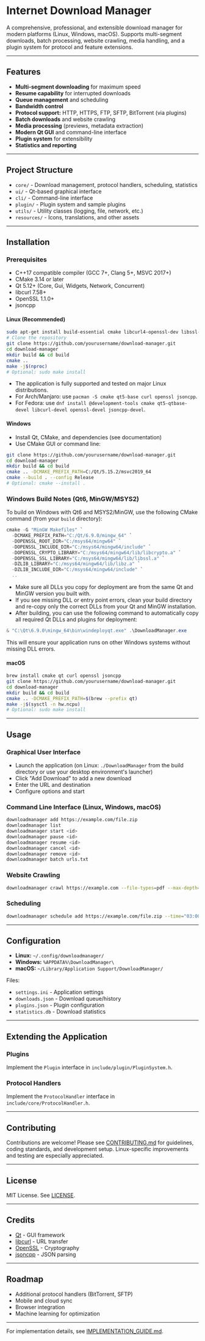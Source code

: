 # Internet Download Manager

A comprehensive, professional, and extensible download manager for modern platforms (Linux, Windows, macOS). Supports multi-segment downloads, batch processing, website crawling, media handling, and a plugin system for protocol and feature extensions.

---

## Features

- **Multi-segment downloading** for maximum speed
- **Resume capability** for interrupted downloads
- **Queue management** and scheduling
- **Bandwidth control**
- **Protocol support:** HTTP, HTTPS, FTP, SFTP, BitTorrent (via plugins)
- **Batch downloads** and website crawling
- **Media processing** (previews, metadata extraction)
- **Modern Qt GUI** and command-line interface
- **Plugin system** for extensibility
- **Statistics and reporting**

---

## Project Structure

- `core/` - Download management, protocol handlers, scheduling, statistics
- `ui/` - Qt-based graphical interface
- `cli/` - Command-line interface
- `plugin/` - Plugin system and sample plugins
- `utils/` - Utility classes (logging, file, network, etc.)
- `resources/` - Icons, translations, and other assets

---

## Installation

### Prerequisites
- C++17 compatible compiler (GCC 7+, Clang 5+, MSVC 2017+)
- CMake 3.14 or later
- Qt 5.12+ (Core, Gui, Widgets, Network, Concurrent)
- libcurl 7.58+
- OpenSSL 1.1.0+
- jsoncpp

#### Linux (Recommended)
```bash
sudo apt-get install build-essential cmake libcurl4-openssl-dev libssl-dev qtbase5-dev libjsoncpp-dev
# Clone the repository
git clone https://github.com/yourusername/download-manager.git
cd download-manager
mkdir build && cd build
cmake ..
make -j$(nproc)
# Optional: sudo make install
```
- The application is fully supported and tested on major Linux distributions.
- For Arch/Manjaro: use `pacman -S cmake qt5-base curl openssl jsoncpp`.
- For Fedora: use `dnf install @development-tools cmake qt5-qtbase-devel libcurl-devel openssl-devel jsoncpp-devel`.

#### Windows
- Install Qt, CMake, and dependencies (see documentation)
- Use CMake GUI or command line:
```bash
git clone https://github.com/yourusername/download-manager.git
cd download-manager
mkdir build && cd build
cmake .. -DCMAKE_PREFIX_PATH=C:/Qt/5.15.2/msvc2019_64
cmake --build . --config Release
# Optional: cmake --install .
```

### Windows Build Notes (Qt6, MinGW/MSYS2)

To build on Windows with Qt6 and MSYS2/MinGW, use the following CMake command (from your `build` directory):

```powershell
cmake -G "MinGW Makefiles" `
  -DCMAKE_PREFIX_PATH="C:/Qt/6.9.0/mingw_64" `
  -DOPENSSL_ROOT_DIR="C:/msys64/mingw64" `
  -DOPENSSL_INCLUDE_DIR="C:/msys64/mingw64/include" `
  -DOPENSSL_CRYPTO_LIBRARY="C:/msys64/mingw64/lib/libcrypto.a" `
  -DOPENSSL_SSL_LIBRARY="C:/msys64/mingw64/lib/libssl.a" `
  -DZLIB_LIBRARY="C:/msys64/mingw64/lib/libz.a" `
  -DZLIB_INCLUDE_DIR="C:/msys64/mingw64/include" `
  ..
```

- Make sure all DLLs you copy for deployment are from the same Qt and MinGW version you built with.
- If you see missing DLL or entry point errors, clean your build directory and re-copy only the correct DLLs from your Qt and MinGW installation.
- After building, you can use the following command to automatically copy all required Qt DLLs and plugins for deployment:

```powershell
& "C:\Qt\6.9.0\mingw_64\bin\windeployqt.exe" .\DownloadManager.exe
```

This will ensure your application runs on other Windows systems without missing DLL errors.

#### macOS
```bash
brew install cmake qt curl openssl jsoncpp
git clone https://github.com/yourusername/download-manager.git
cd download-manager
mkdir build && cd build
cmake .. -DCMAKE_PREFIX_PATH=$(brew --prefix qt)
make -j$(sysctl -n hw.ncpu)
# Optional: sudo make install
```

---

## Usage

### Graphical User Interface
- Launch the application (on Linux: `./DownloadManager` from the build directory or use your desktop environment's launcher)
- Click "Add Download" to add a new download
- Enter the URL and destination
- Configure options and start

### Command Line Interface (Linux, Windows, macOS)
```bash
downloadmanager add https://example.com/file.zip
downloadmanager list
downloadmanager start <id>
downloadmanager pause <id>
downloadmanager resume <id>
downloadmanager cancel <id>
downloadmanager remove <id>
downloadmanager batch urls.txt
```

### Website Crawling
```bash
downloadmanager crawl https://example.com --file-types=pdf --max-depth=3
```

### Scheduling
```bash
downloadmanager schedule add https://example.com/file.zip --time="03:00"
```

---

## Configuration

- **Linux:** `~/.config/downloadmanager/`
- **Windows:** `%APPDATA%\DownloadManager\`
- **macOS:** `~/Library/Application Support/DownloadManager/`

Files:
- `settings.ini` - Application settings
- `downloads.json` - Download queue/history
- `plugins.json` - Plugin configuration
- `statistics.db` - Download statistics

---

## Extending the Application

### Plugins
Implement the `Plugin` interface in `include/plugin/PluginSystem.h`.

### Protocol Handlers
Implement the `ProtocolHandler` interface in `include/core/ProtocolHandler.h`.

---

## Contributing

Contributions are welcome! Please see [CONTRIBUTING.md](CONTRIBUTING.md) for guidelines, coding standards, and development setup. Linux-specific improvements and testing are especially appreciated.

---

## License

MIT License. See [LICENSE](LICENSE).

---

## Credits

- [Qt](https://www.qt.io/) - GUI framework
- [libcurl](https://curl.se/libcurl/) - URL transfer
- [OpenSSL](https://www.openssl.org/) - Cryptography
- [jsoncpp](https://github.com/open-source-parsers/jsoncpp) - JSON parsing

---

## Roadmap
- Additional protocol handlers (BitTorrent, SFTP)
- Mobile and cloud sync
- Browser integration
- Machine learning for optimization

---

For implementation details, see [IMPLEMENTATION_GUIDE.md](IMPLEMENTATION_GUIDE.md).